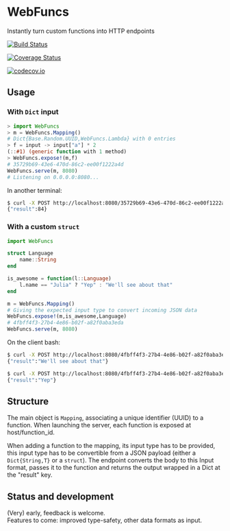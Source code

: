 # WebFuncs
Instantly turn custom functions into HTTP endpoints

[![Build Status](https://travis-ci.org/mbesancon/WebFuncs.jl.svg?branch=master)](https://travis-ci.org/mbesancon/WebFuncs.jl)

[![Coverage Status](https://coveralls.io/repos/github/mbesancon/WebFuncs.jl/badge.svg?branch=master)](https://coveralls.io/github/mbesancon/WebFuncs.jl?branch=master)

[![codecov.io](http://codecov.io/github/mbesancon/WebFuncs.jl/coverage.svg?branch=master)](http://codecov.io/github/mbesancon/WebFuncs.jl?branch=master)

## Usage

### With `Dict` input

```julia
> import WebFuncs
> m = WebFuncs.Mapping()
# Dict{Base.Random.UUID,WebFuncs.Lambda} with 0 entries
> f = input -> input["a"] * 2
(::#1) (generic function with 1 method)
> WebFuncs.expose!(m,f)
# 35729b69-43e6-470d-86c2-ee00f1222a4d
WebFuncs.serve(m, 8080)
# Listening on 0.0.0.0:8080...
```

In another terminal:
```bash
$ curl -X POST http://localhost:8080/35729b69-43e6-470d-86c2-ee00f1222a4d -d "{\"a\": 42}"
{"result":84}
```

### With a custom `struct`

```julia
import WebFuncs

struct Language
	name::String
end

is_awesome = function(l::Language)
	l.name == "Julia" ? "Yep" : "We'll see about that"
end

m = WebFuncs.Mapping()
# Giving the expected input type to convert incoming JSON data
WebFuncs.expose!(m,is_awesome,Language)
# 4fbff4f3-27b4-4e86-b02f-a82f0aba3eda
WebFuncs.serve(m, 8080)
```

On the client bash:
```bash
$ curl -X POST http://localhost:8080/4fbff4f3-27b4-4e86-b02f-a82f0aba3eda -d "{\"name\": \"Fortran\"}"
{"result":"We'll see about that"}

$ curl -X POST http://localhost:8080/4fbff4f3-27b4-4e86-b02f-a82f0aba3eda -d "{\"name\": \"Julia\"}"
{"result":"Yep"}
```


## Structure

The main object is `Mapping`, associating a unique identifier (UUID) to a function.
When launching the server, each function is exposed at host/function_id.
  
  
When adding a function to the mapping, its input type has to be provided, this
input type has to be convertible from a JSON payload (either a 
`Dict{String,T}` or a `struct`). The endpoint converts the body 
to this Input format, passes it to the function and returns 
the output wrapped in a Dict at the "result" key.

## Status and development

(Very) early, feedback is welcome.  
Features to come: improved type-safety, other data formats as input.
